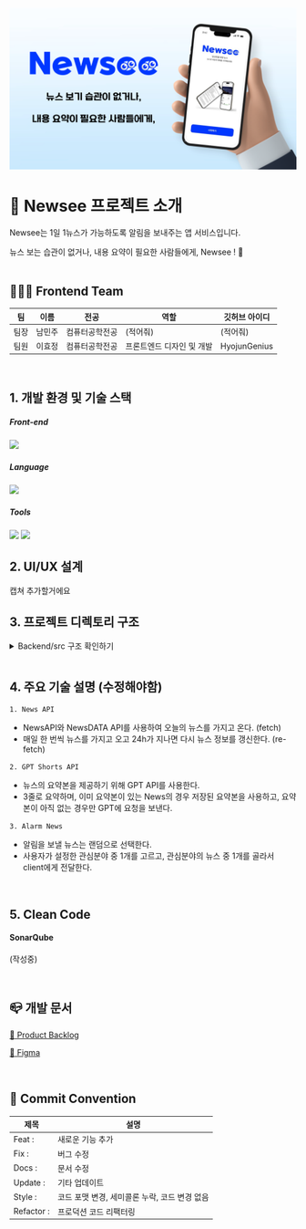 <img src = "image/title.png">
<br>

# 🍎 Newsee 프로젝트 소개

Newsee는 1일 1뉴스가 가능하도록 알림을 보내주는 앱 서비스입니다.

뉴스 보는 습관이 없거나, 내용 요약이 필요한 사람들에게, Newsee ! 👀
<br>
<br>

## 🏋🏻‍♀️ Frontend Team
| 팀 | 이름 | 전공 | 역할  | 깃허브 아이디 |
|----| ----- | ----- | -------- | ------- |
| 팀장 | 남민주 | 컴퓨터공학전공 | (적어줘)  | (적어줘) |
| 팀원 | 이효정 | 컴퓨터공학전공 | 프론트엔드 디자인 및 개발  | HyojunGenius |

<br>


## 1. 개발 환경 및 기술 스택

##### Front-end 
<img src="https://img.shields.io/badge/Flutter-02569B?style=for-the-badge&logo=Flutter&logoColor=white">

##### Language
<img src="https://img.shields.io/badge/Dart-0175C2?style=for-the-badge&logo=Dart&logoColor=white">

##### Tools
<img src="https://img.shields.io/badge/Android%20Studio-3DDC84?style=for-the-badge&logo=Android%20Studio&logoColor=white">
<img src="https://img.shields.io/badge/Figma-F24E1E?style=for-the-badge&logo=Figma&logoColor=white">

<br>


## 2. UI/UX 설계

캡쳐 추가할거에요


## 3. 프로젝트 디렉토리 구조

<details>
<summary>Backend/src 구조 확인하기</summary>
<div markdown="1">

```
.
├── main
│   ├── java
│   │   └── dgu
│   │       └── cse
│   │           └── newsee
│   │               ├── apiPayload
│   │               │   └── exception
│   │               ├── app
│   │               │   ├── controller
│   │               │   └── dto
│   │               ├── config
│   │               ├── domain
│   │               │   ├── converter
│   │               │   ├── entity
│   │               │   └── enums
│   │               ├── jwt
│   │               ├── repository
│   │               ├── service
│   │               │   ├── alarm
│   │               │   ├── bookmark
│   │               │   ├── category
│   │               │   ├── kakao
│   │               │   ├── memo
│   │               │   ├── news
│   │               │   ├── playlist
│   │               │   ├── search
│   │               │   └── user
│   │               └── util
│   └── resources
│       ├── static
│       └── templates
└── test
    └── java
        └── dgu
            └── cse
                └── newsee
```

</div>
</details>

<br>


## 4. 주요 기술 설명 (수정해야함)

```
1. News API
```
- NewsAPI와 NewsDATA API를 사용하여 오늘의 뉴스를 가지고 온다. (fetch)
- 매일 한 번씩 뉴스를 가지고 오고 24h가 지나면 다시 뉴스 정보를 갱신한다. (re-fetch)


```
2. GPT Shorts API
```
- 뉴스의 요약본을 제공하기 위해 GPT API를 사용한다.
- 3줄로 요약하며, 이미 요약본이 있는 News의 경우 저장된 요약본을 사용하고, 요약본이 아직 없는 경우만 GPT에 요청을 보낸다.

```
3. Alarm News
```
- 알림을 보낼 뉴스는 랜덤으로 선택한다.
- 사용자가 설정한 관심분야 중 1개를 고르고, 관심분야의 뉴스 중 1개를 골라서 client에게 전달한다.

<br>

## 5. Clean Code
#### SonarQube
(작성중)

<br>


## 📪 개발 문서
[🔗 Product Backlog](url)

[🔗 Figma](https://www.figma.com/design/cgOxj1CazP5apiyEqXAROG/Newsee?node-id=116-2348&t=hFrnE2YeVEDZXYT4-1)

<br>

## 🎯 Commit Convention
| 제목 | 설명 |
| --- | --- |
| Feat : | 새로운 기능 추가 |
| Fix : | 버그 수정 |
| Docs : | 문서 수정 |
| Update : | 기타 업데이트 |
| Style : | 코드 포맷 변경, 세미콜론 누락, 코드 변경 없음 |
| Refactor : | 프로덕션 코드 리팩터링 |

